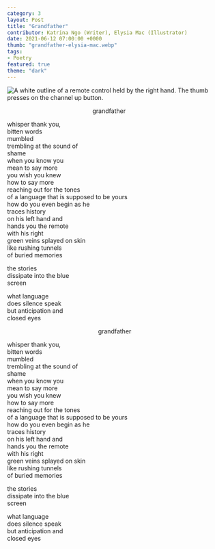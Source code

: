 ```yaml
---
category: 3
layout: Post
title: "Grandfather"
contributor: Katrina Ngo (Writer), Elysia Mac (Illustrator)
date: 2021-06-12 07:00:00 +0000
thumb: "grandfather-elysia-mac.webp"
tags: 
- Poetry
featured: true
theme: "dark"
---
```

<div class="grandfather-mobile">
    <img src="{{ site.baseurl }}/uploads/3/grandfather-mobile-elysia-mac.png" 
        alt="A white outline of a remote control held by the right hand. The thumb presses on the channel up button.">
    <p style="margin-left: 200px; width: fit-content">grandfather</p>
    <p>whisper thank you,<br/>
    bitten words<br/>
    mumbled<br/>
    trembling at the sound of<br/>
    shame<br/>
    when you know you<br/>
    mean to say more<br/>
    you wish you knew<br/>
    how to say more<br/>
    reaching out for the tones<br/>
    of a language that is supposed to be yours<br/>
    how do you even begin as he<br/>
    traces history<br/>
    on his left hand and<br/>
    hands you the remote<br/>
    with his right<br/>
    green veins splayed on skin<br/>
    like rushing tunnels<br/>
    of buried memories</p>
    <p>the stories<br/>
    dissipate into the blue<br/>
    screen</p>
    <p>what language<br/>
    does silence speak<br/>
    but anticipation and<br/>
    closed eyes</p>
</div>

<div class="grandfather-main white" 
    title="A white outline of a remote control held by the right hand. The thumb presses on the channel up button.">
    <p style="margin-left: auto; margin-right: auto; width: fit-content">grandfather</p>
    <p>whisper thank you,<br/>
    bitten words<br/>
    mumbled<br/>
    trembling at the sound of<br/>
    shame<br/>
    when you know you<br/>
    mean to say more<br/>
    you wish you knew<br/>
    how to say more<br/>
    reaching out for the tones<br/>
    of a language that is supposed to be yours<br/>
    how do you even begin as he<br/>
    traces history<br/>
    on his left hand and<br/>
    hands you the remote<br/>
    with his right<br/>
    green veins splayed on skin<br/>
    like rushing tunnels<br/>
    of buried memories</p>
    <p>the stories<br/>
    dissipate into the blue<br/>
    screen</p>
    <p>what language<br/>
    does silence speak<br/>
    but anticipation and<br/>
    closed eyes</p>
</div>

